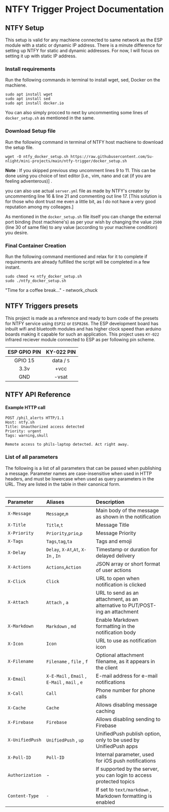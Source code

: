 # NTFY Trigger Project Documentation


## NTFY Setup

This setup is valid for any machiene connected to same network as the ESP module with a static or dynamic IP address. There is a minute difference for setting up NTFY for static and dynamic addresses. For now, I will focus on setting it up with static IP address.

### Install requirements
Run the following commands in terminal to install wget, sed, Docker on the machiene.
```
sudo apt install wget
sudo apt install sed
sudo apt install docker.io
```
You can also simply procced to next by uncommenting some lines of `docker_setup.sh` as mentioned in the same.

### Download Setup file
Run the following command in terminal of NTFY host machiene to download the setup file.
```
wget -O ntfy_docker_setup.sh https://raw.githubusercontent.com/Su-nlight/mini-projects/main/ntfy-trigger/docker_setup.sh
```
**Note** : If you skipped previous step uncomment lines 9 to 11. This can be done using you choice of text editor \[i.e., vim, nano and cat (if you are feeling adventerous)\] .

you can also use actual `server.yml` file as made by NTFY's creator by uncommenting line 16 & line 21 and commenting out line 17. \[This solution is for those who dont trust me even a little bit, as I do not have a very good reputation among my colleages.\]

As mentioned in the `docker_setup.sh` file itself you can change the external port binding (host machiene's) as per your wish by changing the value `2500` (line 30 of same file) to any value (according to your machiene condition) you desire.

### Final Container Creation
Run the following command mentioned and relax for it to complete if requirements are already fulfilled the script will be completed in a few instant.
```
sudo chmod +x ntfy_docker_setup.sh
sudo ./ntfy_docker_setup.sh
```
"Time for a coffee break..." - network_chuck

## NTFY Triggers presets

This project is made as a reference and ready to burn code of the presets for NTFY service using `ESP32` or `ESP8266`. The ESP development board has inbuilt wifi and bluetooth modules and has higher clock speed than arduino boards making it capable for such an application. This project uses `KY-022` infrared reciever module connected to ESP as per following pin scheme.

| ESP GPIO PIN | KY-022 PIN |
| :-----: | :-----: |
| GPIO 15 | data / `S` |
| 3.3v | +vcc |
| GND | -vsat |



## NTFY API Reference

#### Example HTTP call

```http
POST /phil_alerts HTTP/1.1
Host: ntfy.sh
Title: Unauthorized access detected
Priority: urgent
Tags: warning,skull

Remote access to phils-laptop detected. Act right away.
```

### List of all parameters
The following is a list of all parameters that can be passed when publishing a message. Parameter names are case-insensitive when used in HTTP headers, and must be lowercase when used as query parameters in the URL. They are listed in the table in their canonical form.<br><br>

| Parameter | Aliases     | Description                |
| :-------- | :------- | :------------------------- |
| `X-Message` | `Message`,`m` | Main body of the message as shown in the notification |
| `X-Title` | `Title`,`t` | Message Title |
| `X-Priority` | `Priority`,`prio`,`p`  | Message Priority |
| `X-Tags` | `Tags`,`tag`,`ta` | Tags and emoji |
| `X-Delay` | `Delay`, `X-At`,`At`, `X-In` , `In` | Timestamp or duration for delayed delivery |
| `X-Actions` | `Actions`,`Action` | JSON array or short format of user actions |
| `X-Click` | `Click` | URL to open when notification is clicked |
| `X-Attach` | `Attach` , `a` | URL to send as an attachment, as an alternative to PUT/POST-ing an attachment|
| `X-Markdown` | `Markdown` , `md` | Enable Markdown formatting in the notification body|
| `X-Icon` | `Icon` | URL to use as notification icon |
| `X-Filename` | `Filename` , `file` , `f` | Optional attachment filename, as it appears in the client|
| `X-Email` | `X-E-Mail` , `Email` , `E-Mail` , `mail` , `e` | E-mail address for e-mail notifications |
| `X-Call` | `Call` | Phone number for phone calls|
| `X-Cache` | `Cache` | Allows disabling message caching|
| `X-Firebase` | `Firebase` | Allows disabling sending to Firebase |
| `X-UnifiedPush` | `UnifiedPush` , `up` | UnifiedPush publish option, only to be used by UnifiedPush apps |
| `X-Poll-ID` | `Poll-ID` | Internal parameter, used for iOS push notifications |
| `Authorization` | - | If supported by the server, you can login to access protected topics |
| `Content-Type`| `-` | If set to `text/markdown` , Markdown formatting is enabled |



